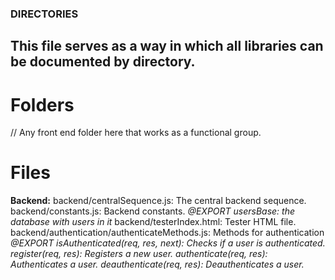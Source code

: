 ### DIRECTORIES
## This file serves as a way in which all libraries can be documented by directory.

# Folders
// Any front end folder here that works as a functional group.


# Files

**Backend:**
backend/centralSequence.js: The central backend sequence.
backend/constants.js: Backend constants. 
    *@EXPORT usersBase: the database with users in it*
backend/testerIndex.html: Tester HTML file.
backend/authentication/authenticateMethods.js: Methods for authentication
    *@EXPORT isAuthenticated(req, res, next): Checks if a user is authenticated.* 
    *register(req, res): Registers a new user.*
    *authenticate(req, res): Authenticates a user.* 
    *deauthenticate(req, res): Deauthenticates a user.*
